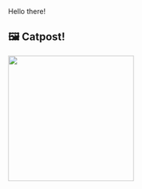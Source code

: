 Hello there!



## 🖼️ Catpost!

<sub>
    <img src="https://cdn2.thecatapi.com/images/b9f.jpg" height="256">
</sub>

